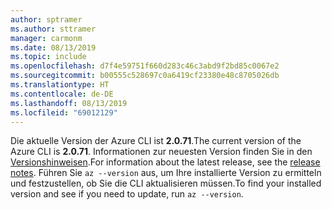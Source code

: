 ```yaml
---
author: sptramer
ms.author: sttramer
manager: carmonm
ms.date: 08/13/2019
ms.topic: include
ms.openlocfilehash: d7f4e59751f660d283c46c3abd9f2bd85c0067e2
ms.sourcegitcommit: b00555c528697c0a6419cf23380e48c8705026db
ms.translationtype: HT
ms.contentlocale: de-DE
ms.lasthandoff: 08/13/2019
ms.locfileid: "69012129"
---
```

<span data-ttu-id="7eef6-101">Die aktuelle Version der Azure CLI ist __2.0.71__.</span><span class="sxs-lookup"><span data-stu-id="7eef6-101">The current version of the Azure CLI is __2.0.71__.</span></span> <span data-ttu-id="7eef6-102">Informationen zur neuesten Version finden Sie in den [Versionshinweisen](../release-notes-azure-cli.md).</span><span class="sxs-lookup"><span data-stu-id="7eef6-102">For information about the latest release, see the [release notes](../release-notes-azure-cli.md).</span></span> <span data-ttu-id="7eef6-103">Führen Sie `az --version` aus, um Ihre installierte Version zu ermitteln und festzustellen, ob Sie die CLI aktualisieren müssen.</span><span class="sxs-lookup"><span data-stu-id="7eef6-103">To find your installed version and see if you need to update, run `az --version`.</span></span>
